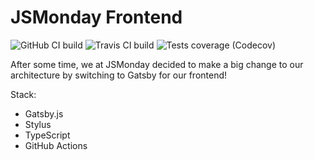 # JSMonday Frontend

![GitHub CI build](https://github.com/jsmonday/jsmonday.dev/workflows/GitHub%20CI/badge.svg)
![Travis CI build](https://img.shields.io/travis/jsmonday/jsmonday.dev)
![Tests coverage (Codecov)](https://img.shields.io/codecov/c/github/jsmonday/jsmonday.dev)

After some time, we at JSMonday decided to make a big change to our architecture by switching to Gatsby for our frontend!

Stack:

- Gatsby.js
- Stylus
- TypeScript
- GitHub Actions
